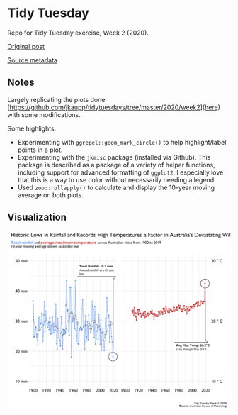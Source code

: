 # Tidy Tuesday
Repo for Tidy Tuesday exercise, Week 2 (2020).

[Original post](https://www.nytimes.com/interactive/2020/01/02/climate/australia-fires-map.html)

[Source metadata](http://www.bom.gov.au/climate/data/stations/)

## Notes  

Largely replicating the plots done [https://github.com/jkaupp/tidytuesdays/tree/master/2020/week2](here) with some modifications.

Some highlights:

*  Experimenting with `ggrepel::geom_mark_circle()` to help highlight/label points in a plot.  
*  Experimenting with the `jkmisc` package (installed via Github). This package is described as a package of a variety of helper functions, including support for advanced formatting of `ggplot2`. I especially love that this is a way to use color without necessarily needing a legend.  
*  Used `zoo::rollapply()` to calculate and display the 10-year moving average on both plots.  

## Visualization  

![](https://github.com/mrafa3/tidy_tuesday/blob/master/2020/week2/graphics/plot_rain_temp_1900_2019.png)
